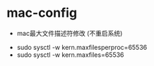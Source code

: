 # mac-config

* mac最大文件描述符修改 (不重启系统)
 - sudo sysctl -w kern.maxfilesperproc=65536
 - sudo sysctl -w kern.maxfiles=65536

